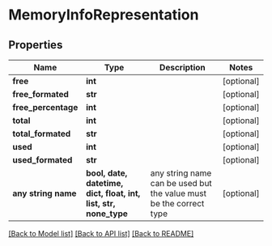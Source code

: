# MemoryInfoRepresentation


## Properties
Name | Type | Description | Notes
------------ | ------------- | ------------- | -------------
**free** | **int** |  | [optional] 
**free_formated** | **str** |  | [optional] 
**free_percentage** | **int** |  | [optional] 
**total** | **int** |  | [optional] 
**total_formated** | **str** |  | [optional] 
**used** | **int** |  | [optional] 
**used_formated** | **str** |  | [optional] 
**any string name** | **bool, date, datetime, dict, float, int, list, str, none_type** | any string name can be used but the value must be the correct type | [optional]

[[Back to Model list]](../README.md#documentation-for-models) [[Back to API list]](../README.md#documentation-for-api-endpoints) [[Back to README]](../README.md)


